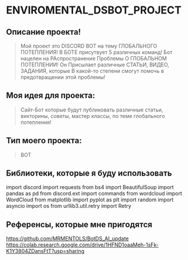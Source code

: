 # ENVIROMENTAL_DSBOT_PROJECT
## Описание проекта!
> Мой проект это DISCORD BOT на тему ГЛОБАЛЬНОГО ПОТЕПЛЕНИЯ!
> В БОТЕ присутвует 5 различных команд!
> Бот нацелен на РАспространение Проблемы О ГЛОБАЛЬНОМ ПОТЕПЛЕНИИ!
>  Он Присылает различные СТАТЬИ, ВИДЕО, ЗАДАНИЯ, которые В какой-то степени смогут помочь в предотвращении этой проблемы!
## Моя идея для проекта:
> Сайт-Бот которые будут публиковать различные статьи, викторины, советы, мастер классы, по теме глобального потепления!
## Тип моего проекта:
> BOT

## Библиотеки, которые я буду использовать
import discord
import requests
from bs4 import BeautifulSoup
import pandas as pd
from discord.ext import commands
from wordcloud import WordCloud
from matplotlib import pyplot as plt
import random
import asyncio
import os 
from urllib3.util.retry import Retry

## Референсы, которые мне пригодятся
https://github.com/MRMENTOLS/BotDS_AI_update
https://colab.research.google.com/drive/1HFND1oaaMeh-1sFk-K1Y3804ZDansFtT?usp=sharing
